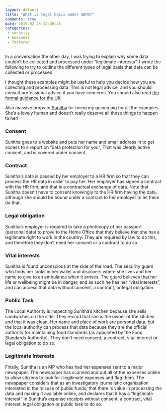 ```yaml
---
layout: default
title: "What is legal basis under GDPR?"
comments: true
date: 2019-02-25 12:39:45
categories:
 - security
 - business
 - featured
---
```


In a conversation the other day, I was trying to explain why some data couldn’t be collected and processed under “legitimate interests”. I wrote the following to try to outline the different types of legal basis that data can be collected or processed.

I thought these examples might be useful to help you decide how you are collecting and processing data. This is not legal advice, and you should consult professional advice if you have concerns. You should also read [the formal guidance for the UK](https://ico.org.uk/for-organisations/guide-to-data-protection/guide-to-the-general-data-protection-regulation-gdpr/lawful-basis-for-processing/)

Also massive props to [Sunitha](https://twitter.com/ChackoSunitha) for being my guinea pig for all the examples. She’s a lovely human and doesn’t really deserve all these things to happen to her!

### Consent

Sunitha goes to a website and puts her name and email address in to get access to a report on “data protection for you”, That was clearly active consent, and is covered under consent.

### Contract

Sunitha’s data is passed by her employer to a HR firm so that they can process the HR data in order to pay her. Her employer has signed a contract with the HR firm, and that is a contractual exchange of data. Note that Sunitha doesn’t have to consent knowingly to the HR firm having the data, although she should be bound under a contract to her employer to let them do that.

### Legal obligation

Sunitha’s employer is required to take a photocopy of her passport (personal data) to prove to the Home Office that they believe that she has a legitimate right to work in the country. They are required by law to do this, and therefore they don’t need her consent or a contract to do so.

### Vital interests

Sunitha is found unconscious at the side of the road. The security guard who finds her looks in her wallet and discovers where she lives and her name to give to an ambulance when it arrives. The guard believes that her life or wellbeing might be in danger, and as such he has her “vital interests”, and can access that data without consent, a contract, or legal obligation.

### Public Task

The Local Authority is inspecting Sunitha’s kitchen because she sells sandwiches on the side. They record that she is the owner of the kitchen and that it was clean. Her name and place of work are personal data, but the local authority can process that data because they are the official authority for maintaining food standards (as appointed by the Food Standards Authority). They don’t need consent, a contract, vital interest or legal obligation to do so.

### Legitimate Interests

Finally, Sunitha is an MP who has had her expenses sent to a major newspaper. The newspaper has scanned and put all of the expenses online to allow citizens to look for illegitimate expenses and flag them. The newspaper considers that as an investigatory journalistic organisation interested in the misuse of public funds, that there is value in processing the data and making it available online, and declares that it has a “legitimate interest” in Sunitha’s expense receipts without consent, a contract, vital interest, legal obligation or public task to do so.
